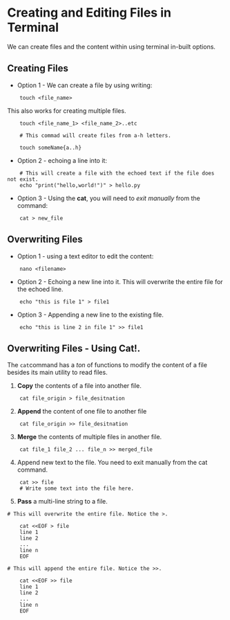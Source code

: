 # Creating and Editing Files in Terminal    


We can create files and the content within using terminal in-built options.    

## Creating Files  

* Option 1 - We can create a file by using writing:   

```
    touch <file_name>  

```

This also works for creating multiple files.    

```
    touch <file_name_1> <file_name_2>..etc  
    
    # This commad will create files from a-h letters.  
    
    touch someName{a..h}

```

* Option 2 - echoing a line into it:   

```
    # This will create a file with the echoed text if the file does not exist.  
    echo "print("hello,world!")" > hello.py  

```

* Option 3 - Using the **cat**, you will need to *exit manually* from the command:  

```
    cat > new_file
```


## Overwriting Files  

* Option 1 - using a text editor to edit the content:   

```
    nano <filename>
```

* Option 2 - Echoing a new line into it. This will overwrite the entire file for the echoed line.  

```
    echo "this is file 1" > file1  
```
* Option 3 - Appending a new line to the existing file.    

```
    echo "this is line 2 in file 1" >> file1  
```

## Overwriting Files - Using Cat!.  

The `cat`command has a *ton* of functions to modify the content of a file besides its main utility to read files.    

1. **Copy** the contents of a file into another file. 

``` 
    cat file_origin > file_desitnation
```

2. **Append** the content of one file to another file  

``` 
    cat file_origin >> file_desitnation
```

3. **Merge** the contents of multiple files in another file.  

``` 
    cat file_1 file_2 ... file_n >> merged_file
```

4. Append new text to the file. You need to exit manually from the cat command.

``` 
    cat >> file
    # Write some text into the file here.
```
5. **Pass** a multi-line string to a file. 

```
# This will overwrite the entire file. Notice the >. 

    cat <<EOF > file
    line 1
    line 2
    ...
    line n 
    EOF

# This will append the entire file. Notice the >>. 

    cat <<EOF >> file
    line 1
    line 2
    ...
    line n 
    EOF



```

